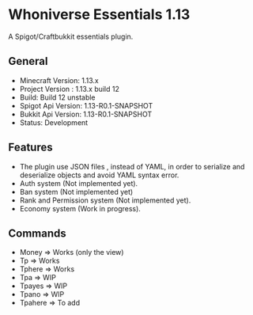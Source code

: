 # Whoniverse Essentials 1.13
A Spigot/Craftbukkit essentials plugin.

## General
* Minecraft Version: 1.13.x
* Project Version : 1.13.x build 12
* Build: Build 12 unstable
* Spigot Api Version: 1.13-R0.1-SNAPSHOT
* Bukkit Api Version: 1.13-R0.1-SNAPSHOT
* Status: Development

## Features
* The plugin use JSON files , instead of YAML, in order to serialize and deserialize objects and avoid YAML syntax error.
* Auth system (Not implemented yet).
* Ban system (Not implemented yet)
* Rank and Permission system (Not implemented yet).
* Economy system (Work in progress).

## Commands
* Money => Works (only the view)
* Tp => Works
* Tphere => Works
* Tpa => WIP
* Tpayes => WIP
* Tpano => WIP
* Tpahere => To add

